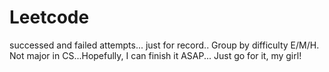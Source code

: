 # Leetcode
successed and failed attempts... just for record..
Group by difficulty E/M/H.
Not major in CS...Hopefully, I can finish it ASAP...
Just go for it, my girl!
